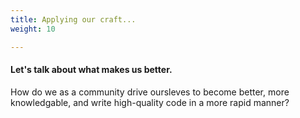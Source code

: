 ```yaml
---
title: Applying our craft...
weight: 10

---
```


#### Let's talk about what makes us better.
How do we as a community drive oursleves to become better, more knowledgable, and
write high-quality code in a more rapid manner?